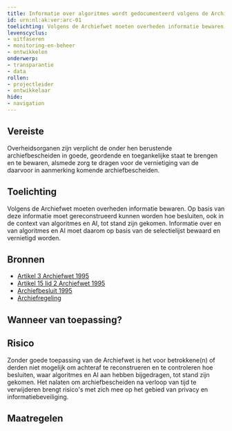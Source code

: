 ```yaml
---
title: Informatie over algoritmes wordt gedocumenteerd volgens de Archiefwet
id: urn:nl:ak:ver:arc-01
toelichting: Volgens de Archiefwet moeten overheden informatie bewaren. Op basis van deze informatie moet gereconstrueerd kunnen worden hoe besluiten, ook in de context van algoritmes en AI, tot stand zijn gekomen. Informatie over algoritmes en AI moet daarom op basis van de selectielijst bewaard en vernietigd worden.
levenscyclus: 
- uitfaseren
- monitoring-en-beheer
- ontwikkelen
onderwerp:
- transparantie
- data
rollen:
- projectleider
- ontwikkelaar
hide:
- navigation
---
```


<!-- tags -->
## Vereiste

Overheidsorganen zijn verplicht de onder hen berustende archiefbescheiden in goede, geordende en toegankelijke staat te brengen en te bewaren, alsmede zorg te dragen voor de vernietiging van de daarvoor in aanmerking komende archiefbescheiden.

## Toelichting 

Volgens de Archiefwet moeten overheden informatie bewaren.
Op basis van deze informatie moet  gereconstrueerd kunnen worden hoe besluiten, ook in de context van algoritmes en AI, tot stand zijn gekomen.
Informatie over en van algoritmes en AI moet daarom op basis van de selectielijst bewaard en vernietigd worden.

## Bronnen 

- [Artikel 3 Archiefwet 1995](https://wetten.overheid.nl/jci1.3:c:BWBR0007376&hoofdstuk=II&artikel=3&z=2022-05-01&g=2022-05-01) 
- [Artikel 15 lid 2 Archiefwet 1995](https://wetten.overheid.nl/jci1.3:c:BWBR0007376&hoofdstuk=II&artikel=15&z=2022-05-01&g=2022-05-01) 
- [Archiefbesluit 1995](https://wetten.overheid.nl/jci1.3:c:BWBR0007748&z=2020-01-01&g=2020-01-01)
- [Archiefregeling](https://wetten.overheid.nl/jci1.3:c:BWBR0027041&z=2014-01-01&g=2014-01-01)

## Wanneer van toepassing? 
<!-- tags-ai-act --> 

## Risico 

Zonder goede toepassing van de Archiefwet is het voor betrokkene(n) of derden niet mogelijk om achteraf te reconstrueren en te controleren hoe besluiten, waar algoritmes en AI aan hebben bijgedragen, tot stand zijn gekomen.
Het nalaten om archiefbescheiden na verloop van tijd te verwijderen brengt risico's met zich mee op het gebied van privacy en informatiebeveiliging.

## Maatregelen 

<!-- list_maatregelen vereiste/arc-01-archiefwet no-search no-onderwerp no-rol no-levenscyclus -->
